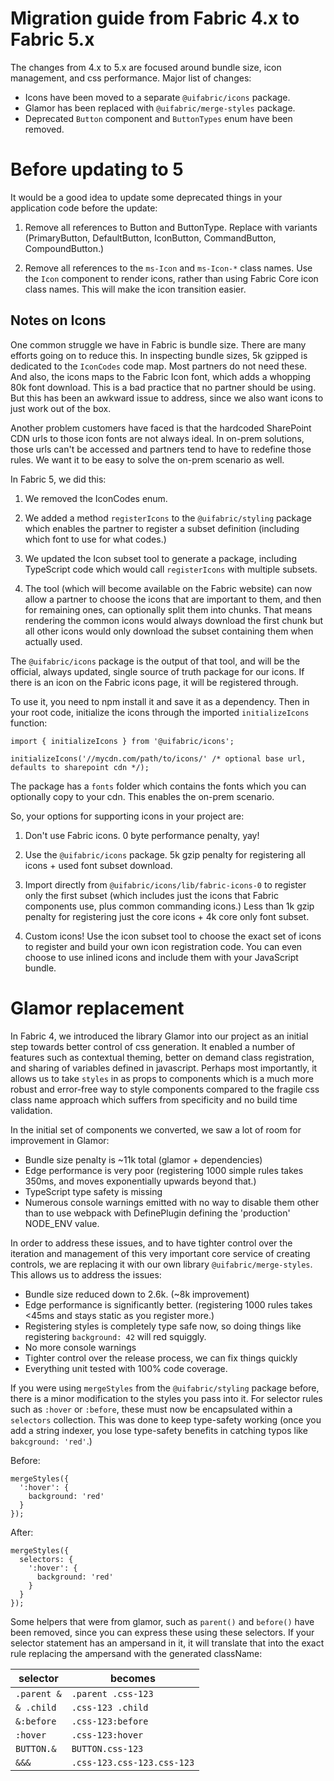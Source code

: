 # Migration guide from Fabric 4.x to Fabric 5.x

The changes from 4.x to 5.x are focused around bundle size, icon management, and css performance. Major list of changes:

* Icons have been moved to a separate `@uifabric/icons` package.
* Glamor has been replaced with `@uifabric/merge-styles` package.
* Deprecated `Button` component and `ButtonTypes` enum have been removed.

# Before updating to 5

It would be a good idea to update some deprecated things in your application code before the update:

1. Remove all references to Button and ButtonType. Replace with variants (PrimaryButton, DefaultButton, IconButton, CommandButton, CompoundButton.)

2. Remove all references to the `ms-Icon` and `ms-Icon-*` class names. Use the `Icon` component to render icons, rather than using Fabric Core icon class names. This will make the icon transition easier.

## Notes on Icons

One common struggle we have in Fabric is bundle size. There are many efforts going on to reduce this. In inspecting bundle sizes, 5k gzipped is dedicated to the `IconCodes` code map. Most partners do not need these. And also, the icons maps to the Fabric Icon font, which adds a whopping 80k font download. This is a bad practice that no partner should be using. But this has been an awkward issue to address, since we also want icons to just work out of the box.

Another problem customers have faced is that the hardcoded SharePoint CDN urls to those icon fonts are not always ideal. In on-prem solutions, those urls can't be accessed and partners tend to have to redefine those rules. We want it to be easy to solve the on-prem scenario as well.

In Fabric 5, we did this:

1. We removed the IconCodes enum.

2. We added a method `registerIcons` to the `@uifabric/styling` package which enables the partner to register a subset definition (including which font to use for what codes.)

3. We updated the Icon subset tool to generate a package, including TypeScript code which would call `registerIcons` with multiple subsets.

4. The tool (which will become available on the Fabric website) can now allow a partner to choose the icons that are important to them, and then for remaining ones, can optionally split them into chunks. That means rendering the common icons would always download the first chunk but all other icons would only download the subset containing them when actually used.

The `@uifabric/icons` package is the output of that tool, and will be the official, always updated, single source of truth package for our icons. If there is an icon on the Fabric icons page, it will be registered through.

To use it, you need to npm install it and save it as a dependency. Then in your root code, initialize the icons through the imported `initializeIcons` function:

```tsx
import { initializeIcons } from '@uifabric/icons';

initializeIcons('//mycdn.com/path/to/icons/' /* optional base url, defaults to sharepoint cdn */);
```

The package has a `fonts` folder which contains the fonts which you can optionally copy to your cdn. This enables the on-prem scenario.

So, your options for supporting icons in your project are:

1. Don't use Fabric icons. 0 byte performance penalty, yay!

2. Use the `@uifabric/icons` package. 5k gzip penalty for registering all icons + used font subset download.

3. Import directly from `@uifabric/icons/lib/fabric-icons-0` to register only the first subset (which includes just the icons that Fabric components use, plus common commanding icons.) Less than 1k gzip penalty for registering just the core icons + 4k core only font subset.

4. Custom icons! Use the icon subset tool to choose the exact set of icons to register and build your own icon registration code. You can even choose to use inlined icons and include them with your JavaScript bundle.

# Glamor replacement

In Fabric 4, we introduced the library Glamor into our project as an initial step towards better control of css generation. It enabled a number of features such as contextual theming, better on demand class registration, and sharing of variables defined in javascript. Perhaps most importantly, it allows us to take `styles` in as props to components which is a much more robust and error-free way to style components compared to the fragile css class name approach which suffers from specificity and no build time validation.

In the initial set of components we converted, we saw a lot of room for improvement in Glamor:

* Bundle size penalty is ~11k total (glamor + dependencies)
* Edge performance is very poor (registering 1000 simple rules takes 350ms, and moves exponentially upwards beyond that.)
* TypeScript type safety is missing
* Numerous console warnings emitted with no way to disable them other than to use webpack with DefinePlugin defining the 'production' NODE_ENV value.

In order to address these issues, and to have tighter control over the iteration and management of this very important core service of creating controls, we are replacing it with our own library `@uifabric/merge-styles`. This allows us to address the issues:

* Bundle size reduced down to 2.6k. (~8k improvement)
* Edge performance is significantly better. (registering 1000 rules takes <45ms and stays static as you register more.)
* Registering styles is completely type safe now, so doing things like registering `background: 42` will red squiggly.
* No more console warnings
* Tighter control over the release process, we can fix things quickly
* Everything unit tested with 100% code coverage.

If you were using `mergeStyles` from the `@uifabric/styling` package before, there is a minor modification to the styles you pass into it. For selector rules such as `:hover` or `:before`, these must now be encapsulated within a `selectors` collection. This was done to keep type-safety working (once you add a string indexer, you lose type-safety benefits in catching typos like `bakcground: 'red'`.)

Before:

```tsx
mergeStyles({
  ':hover': {
    background: 'red'
  }
});
```

After:

```tsx
mergeStyles({
  selectors: {
    ':hover': {
      background: 'red'
    }
  }
});
```

Some helpers that were from glamor, such as `parent()` and `before()` have been removed, since you can express these using these selectors. If your selector statement has an ampersand in it, it will translate that into the exact rule replacing the ampersand with the generated className:

|selector|becomes|
|--------|------|
|`.parent &`|`.parent .css-123`|
|`& .child`|`.css-123 .child`|
|`&:before`|`.css-123:before`|
|`:hover`|`.css-123:hover`|
|`BUTTON.&`|`BUTTON.css-123`|
|`&&&`|`.css-123.css-123.css-123`|
